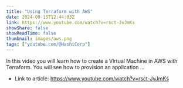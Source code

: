 ```yaml
---
title: "Using Terraform with AWS"
date: 2024-09-15T12:44:03Z
link: https://www.youtube.com/watch?v=rsct-JvJmKs
showShare: false
showReadTime: false
thumbnail: images/aws.png
tags: ["youtube.com/@HashiCorp"]
---
```

In this video you will learn how to create a Virtual Machine in AWS with Terraform. You will see how to provision an application ...

- Link to article: https://www.youtube.com/watch?v=rsct-JvJmKs
